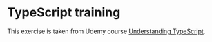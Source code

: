 # TypeScript training

This exercise is taken from Udemy course [Understanding TypeScript](https://www.udemy.com/course/understanding-typescript).
